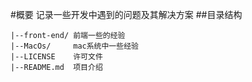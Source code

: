 #概要
记录一些开发中遇到的问题及其解决方案
##目录结构
```
|--front-end/ 前端一些的经验  
|--MacOs/     mac系统中一些经验  
|--LICENSE    许可文件  
|--README.md  项目介绍  
```
